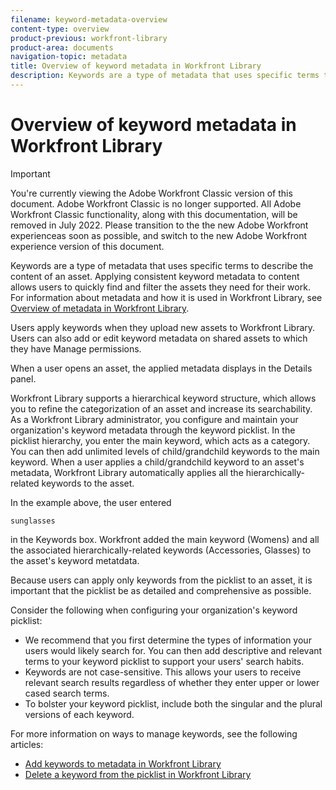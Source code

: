 ```yaml
---
filename: keyword-metadata-overview
content-type: overview
product-previous: workfront-library
product-area: documents
navigation-topic: metadata
title: Overview of keyword metadata in Workfront Library
description: Keywords are a type of metadata that uses specific terms to describe the content of an asset. Applying consistent keyword metadata to content allows users to quickly find and filter the assets they need for their work. For information about metadata and how it is used in Workfront Library, see Overview of metadata in Workfront Library.
---
```


# Overview of keyword metadata in Workfront Library

>[!IMPORTANT]
>
>You're currently viewing the Adobe Workfront Classic version of this document. Adobe Workfront Classic is no longer supported. All Adobe Workfront Classic functionality, along with this documentation, will be removed in July 2022. Please transition to the the new Adobe Workfront experienceas soon as possible, and switch to the new Adobe Workfront experience version of this document.

Keywords are a type of metadata that uses specific terms to&nbsp;describe the content of an asset. Applying consistent keyword metadata to content allows users to quickly find and filter the assets they need for their work. For information about metadata and how it is used in Workfront Library, see [Overview of metadata in Workfront Library](../../../workfront-library/administration-and-setup/metadata/metadata-overview.md).

Users apply keywords when they upload new assets to Workfront Library. Users can also add or edit keyword metadata on shared assets to which they have Manage permissions.

When a user opens an asset, the applied metadata displays in the Details panel.

Workfront Library supports a hierarchical keyword structure, which allows you to refine the categorization of an asset and increase its searchability. As a Workfront Library administrator, you configure and maintain your organization's keyword metadata through the keyword picklist. In the picklist hierarchy, you enter the main keyword, which acts as a category. You can then add unlimited levels of child/grandchild keywords to the main keyword. When a user applies a child/grandchild keyword to an asset's metadata, Workfront Library automatically applies all the hierarchically-related keywords to the asset.

In the example above, the user entered 

```
sunglasses
```

in the Keywords box. Workfront added the main keyword (Womens) and all the associated hierarchically-related keywords (Accessories, Glasses) to the asset's keyword metatdata.

Because users can apply only keywords from the picklist to an asset, it is important that the picklist be as detailed and comprehensive as possible.

Consider the following when configuring your organization's keyword picklist:

* We recommend that you first&nbsp;determine the types of information your users would likely search for. You can then add descriptive and relevant terms to your keyword picklist to support your users' search habits.&nbsp;
* Keywords are not case-sensitive. This allows your users to receive relevant search results regardless of whether they enter upper or lower cased search terms.
* To bolster your keyword picklist, include both the singular and the plural versions of each keyword.

For more information on ways to manage keywords, see the following articles:

* [Add keywords to metadata in Workfront Library](../../../workfront-library/administration-and-setup/metadata/add-keywords-to-metadata.md) 
* [Delete a keyword from the picklist in Workfront Library](../../../workfront-library/administration-and-setup/metadata/delete-keyword-from-metadata.md)

